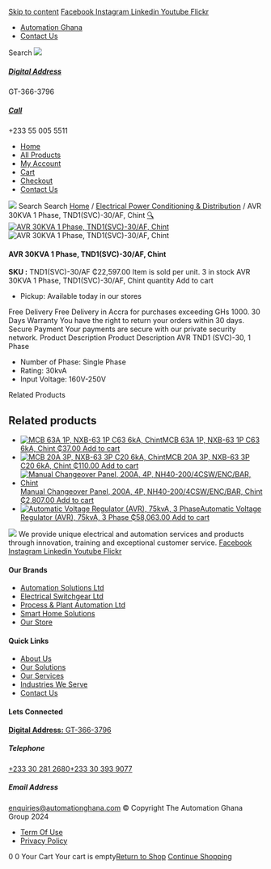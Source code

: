 [Skip to content](https://store.automationghana.com/product/automatic-voltage-regulator-avr-30kva-1phase/#content)
[ Facebook ](https://www.facebook.com/automationgh/) [ Instagram ](https://www.instagram.com/automationgh/) [ Linkedin ](https://www.linkedin.com/company/the-automation-ghana-limited/) [ Youtube ](https://www.youtube.com/channel/UCurrRDUSm5oIW39VXjn1u0w) [ Flickr ](https://www.flickr.com/photos/181794037@N07/)
  * [ Automation Ghana ](https://automationghana.com)
  * [ Contact Us ](https://store.automationghana.com/contact/)


Search
[ ![](https://store.automationghana.com/wp-content/uploads/2024/04/Website-TAGG-Logo-BLUE.png) ](https://store.automationghana.com/)
[ ](https://maps.app.goo.gl/m4xeaagWCNbLk4jM6)
#####  [ Digital Address ](https://maps.app.goo.gl/m4xeaagWCNbLk4jM6)
GT-366-3796 
[ ](tel:+233550055511)
#####  [ Call ](tel:+233550055511)
+233 55 005 5511 
  * [Home](https://store.automationghana.com/)
  * [All Products](https://store.automationghana.com/shop/)
  * [My Account](https://store.automationghana.com/my-account/)
  * [Cart](https://store.automationghana.com/cart/)
  * [Checkout](https://store.automationghana.com/checkout/)
  * [Contact Us](https://store.automationghana.com/contact/)


[![](https://store.automationghana.com/wp-content/uploads/2024/04/AutomationGhana_logo_white.png)](https://store.automationghana.com)
Search
Search
[Home](https://store.automationghana.com) / [Electrical Power Conditioning & Distribution](https://store.automationghana.com/product-category/electrical-power-distribution/) / AVR 30KVA 1 Phase, TND1(SVC)-30/AF, Chint
[🔍](https://store.automationghana.com/product/automatic-voltage-regulator-avr-30kva-1phase/)
[![AVR 30KVA 1 Phase, TND1\(SVC\)-30/AF, Chint](https://store.automationghana.com/wp-content/uploads/2021/07/TND1SVC-30_AF.png)](https://store.automationghana.com/wp-content/uploads/2021/07/TND1SVC-30_AF.png)![AVR 30KVA 1 Phase, TND1\(SVC\)-30/AF, Chint](https://store.automationghana.com/wp-content/uploads/2021/07/TND1SVC-30_AF.png)
####  AVR 30KVA 1 Phase, TND1(SVC)-30/AF, Chint 
**SKU :** TND1(SVC)-30/AF 
₵22,597.00
Item is sold per unit.
3 in stock
AVR 30KVA 1 Phase, TND1(SVC)-30/AF, Chint quantity
Add to cart
  * Pickup: Available today in our stores


Free Delivery 
Free Delivery in Accra for purchases exceeding GHs 1000. 
30 Days Warranty 
You have the right to return your orders within 30 days. 
Secure Payment 
Your payments are secure with our private security network. 
Product Description
Product Description
AVR TND1 (SVC)-30, 1 Phase 
  * Number of Phase: Single Phase
  * Rating: 30kvA
  * Input Voltage: 160V-250V


Related Products 
## Related products
  * [![MCB 63A 1P, NXB-63 1P C63 6kA, Chint](https://store.automationghana.com/wp-content/uploads/2020/04/NXB-63-C63-1P-300x300.jpg)MCB 63A 1P, NXB-63 1P C63 6kA, Chint ₵37.00 ](https://store.automationghana.com/product/mcb-nxb-63-1p-c63-6ka-chint/)
[Add to cart](https://store.automationghana.com/product/automatic-voltage-regulator-avr-30kva-1phase/?add-to-cart=1782)
  * [![MCB 20A 3P, NXB-63 3P C20 6kA, Chint](https://store.automationghana.com/wp-content/uploads/2019/11/BREAKER-5-300x300.jpg)MCB 20A 3P, NXB-63 3P C20 6kA, Chint ₵110.00 ](https://store.automationghana.com/product/mcb-nxb-63-3p-c20-6ka-chint/)
[Add to cart](https://store.automationghana.com/product/automatic-voltage-regulator-avr-30kva-1phase/?add-to-cart=1784)
  * [![Manual Changeover Panel, 200A, 4P, NH40-200/4CSW/ENC/BAR, Chint](https://store.automationghana.com/wp-content/uploads/2019/12/AUTOMATIC-TRANSFER-SWITCH-1-300x300.jpg)Manual Changeover Panel, 200A, 4P, NH40-200/4CSW/ENC/BAR, Chint ₵2,807.00 ](https://store.automationghana.com/product/manual-changeover-panel-nh40-200-4csw-enc-bar-chint/)
[Add to cart](https://store.automationghana.com/product/automatic-voltage-regulator-avr-30kva-1phase/?add-to-cart=1757)
  * [![Automatic Voltage Regulator \(AVR\), 75kvA, 3 Phase](https://store.automationghana.com/wp-content/uploads/2020/04/TNSZSBW-75-300x300.jpg)Automatic Voltage Regulator (AVR), 75kvA, 3 Phase ₵58,063.00 ](https://store.automationghana.com/product/avr-tnszsbw-75-chint/)
[Add to cart](https://store.automationghana.com/product/automatic-voltage-regulator-avr-30kva-1phase/?add-to-cart=1641)


![](https://store.automationghana.com/wp-content/uploads/2024/04/AutomationGhana_logo_white.png)
We provide unique electrical and automation services and products through innovation, training and exceptional customer service.
[ Facebook ](https://www.facebook.com/automationgh/) [ Instagram ](https://www.instagram.com/automationgh/) [ Linkedin ](https://www.linkedin.com/company/the-automation-ghana-limited/) [ Youtube ](https://www.youtube.com/channel/UCurrRDUSm5oIW39VXjn1u0w) [ Flickr ](https://www.flickr.com/photos/181794037@N07/)
#### Our Brands
  * [ Automation Solutions Ltd ](https://store.automationghana.com/product/automatic-voltage-regulator-avr-30kva-1phase/)
  * [ Electrical Switchgear Ltd ](https://store.automationghana.com/product/automatic-voltage-regulator-avr-30kva-1phase/)
  * [ Process & Plant Automation Ltd ](https://store.automationghana.com/product/automatic-voltage-regulator-avr-30kva-1phase/)
  * [ Smart Home Solutions ](https://store.automationghana.com/product/automatic-voltage-regulator-avr-30kva-1phase/)
  * [ Our Store ](https://store.automationghana.com/product/automatic-voltage-regulator-avr-30kva-1phase/)


#### Quick Links
  * [ About Us ](https://store.automationghana.com/product/automatic-voltage-regulator-avr-30kva-1phase/)
  * [ Our Solutions ](https://store.automationghana.com/product/automatic-voltage-regulator-avr-30kva-1phase/)
  * [ Our Services ](https://store.automationghana.com/product/automatic-voltage-regulator-avr-30kva-1phase/)
  * [ Industries We Serve ](https://store.automationghana.com/product/automatic-voltage-regulator-avr-30kva-1phase/)
  * [ Contact Us ](https://store.automationghana.com/product/automatic-voltage-regulator-avr-30kva-1phase/)


#### Lets Connected
[**Digital Address:** GT-366-3796](https://maps.app.goo.gl/m4xeaagWCNbLk4jM6)
#####  Telephone 
[ +233 30 281 2680](tel:+233302812680)[+233 30 393 9077](https://store.automationghana.com/product/automatic-voltage-regulator-avr-30kva-1phase/+233303939077)
#####  Email Address 
enquiries@automationghana.com 
© Copyright The Automation Ghana Group 2024
  * [ Term Of Use ](https://store.automationghana.com/product/automatic-voltage-regulator-avr-30kva-1phase/)
  * [ Privacy Policy ](https://store.automationghana.com/product/automatic-voltage-regulator-avr-30kva-1phase/)


0
0
Your Cart
Your cart is empty[Return to Shop](https://store.automationghana.com/shop/)
[Continue Shopping](https://store.automationghana.com/product/automatic-voltage-regulator-avr-30kva-1phase/)
